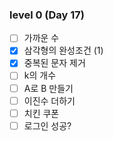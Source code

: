 ### level 0 (Day 17)

- [ ] 가까운 수
- [x] 삼각형의 완성조건 (1)
- [x] 중복된 문자 제거
- [ ] k의 개수
- [ ] A로 B 만들기
- [ ] 이진수 더하기
- [ ] 치킨 쿠폰
- [ ] 로그인 성공?
